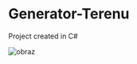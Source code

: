 # Generator-Terenu
Project created in C#

![obraz](https://user-images.githubusercontent.com/63642738/178550736-2b019575-d0db-4ef6-b358-54356ad4dcf7.png)
